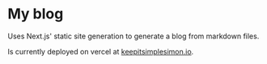 # My blog

Uses Next.js' static site generation to generate a blog from markdown files.

Is currently deployed on vercel at [keepitsimplesimon.io](https://keepitsimplesimon.io).